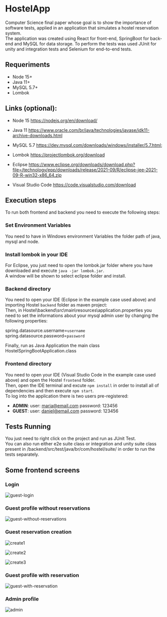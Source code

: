 # HostelApp

Computer Science final paper whose goal is to show the importance of software tests, applied in an 
application that simulates a hostel reservation system.<br>
The application was created using React for front-end, SpringBoot for back-end and MySQL for data storage. 
To perform the tests was used JUnit for unity and integration tests and Selenium for end-to-end tests.

## Requeriments
- Node 15+
- Java 11+
- MySQL 5.7+
- Lombok
     
## Links (optional):
- Node 15 https://nodejs.org/en/download/
- Java 11 https://www.oracle.com/br/java/technologies/javase/jdk11-archive-downloads.html
- MySQL 5.7 https://dev.mysql.com/downloads/windows/installer/5.7.html;
- Lombok https://projectlombok.org/download

- Eclipse https://www.eclipse.org/downloads/download.php?file=/technology/epp/downloads/release/2021-09/R/eclipse-jee-2021-09-R-win32-x86_64.zip
- Visual Studio Code https://code.visualstudio.com/download


## Execution steps
To run both frontend and backend you need to execute the following steps:
  
  
### Set Environment Variables
You need to have in Windows environment Variables the folder path of java, mysql and node.

### Install lombok in your IDE
For Eclipse, you just need to open the lombok.jar folder where you have downloaded and execute `java -jar lombok.jar`.<br>
A window will be shown to select eclipse folder and install.

### Backend directory
You need to open your IDE (Eclipse in the example case used above) and importing Hostel `backend` folder
as maven project:<br>
Then, in Hostel\backend\src\main\resources\application.properties you need to set the informations about your 
mysql admin user by changing the following properties:

spring.datasource.username=`username`<br>
spring.datasource.password=`password`
    
Finally, run as Java Application the main class HostelSpringBootApplication.class
  
  
### Frontend directory
You need to open your IDE (Visual Studio Code in the example case used above) and open the Hostel `frontend` folder.<br>
Then, open the IDE terminal and excute `npm install` in order to install all of dependencies and then execute `npm start`.<br>
To log into the application there is two users pre-registered:
- **ADMIN**: user: maria@email.com  password: 123456
- **GUEST**: user: daniel@email.com password: 123456
    
    
## Tests Running
You just need to right click on the project and run as JUnit Test. <br>
You can also run either e2e suite class or integration and unity suite class present in 
/backend/src/test/java/br/com/hostel/suite/ in order to run the tests separately.
 
 
 ## Some frontend screens
 
 ### Login
 
 ![guest-login](https://user-images.githubusercontent.com/33725123/122142643-46fd0c00-ce26-11eb-8931-066bb3b12eac.png)


 ### Guest profile without reservations
 
 ![guest-without-reservations](https://user-images.githubusercontent.com/33725123/122142743-6eec6f80-ce26-11eb-8ba0-380ba84476ca.png)

 
 ### Guest reservation creation
 
 ![create1](https://user-images.githubusercontent.com/33725123/122142980-daced800-ce26-11eb-93d3-d2f382b55231.png)

 ![create2](https://user-images.githubusercontent.com/33725123/122142984-dd313200-ce26-11eb-92ef-a7799f161630.png)

 ![create3](https://user-images.githubusercontent.com/33725123/122142992-df938c00-ce26-11eb-8920-ed69b510f616.png)


 ### Guest profile with reservation
 
 ![guest-with-reservation](https://user-images.githubusercontent.com/33725123/122142810-8cb9d480-ce26-11eb-8828-9fa5b92f1742.png)
 
 
 ### Admin profile
 
 ![admin](https://user-images.githubusercontent.com/33725123/122143039-fb972d80-ce26-11eb-98fd-14ad20296ed0.png)


